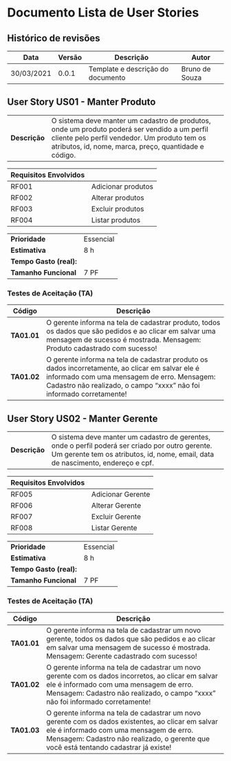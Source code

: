 # Documento Lista de User Stories

## Histórico de revisões

Data        | Versão        | Descrição     | Autor
------------|---------------|---------------|------
30/03/2021  | 0.0.1         | Template e descrição do documento | Bruno de Souza

## User Story US01 - Manter Produto

|               |                             |
|---------------|-----------------------------|
| **Descrição** | O sistema deve manter um cadastro de produtos, onde um produto poderá ser vendido a um perfil cliente pelo perfil vendedor. Um produto tem os atributos, id, nome, marca, preço, quantidade e código.

Requisitos Envolvidos   |               |
------------------------|---------------|
RF001                   | Adicionar produtos
RF002                   | Alterar produtos
RF003                   | Excluir produtos
RF004                   | Listar produtos

|         |                                   |
| --------|-----------------------------------|
| **Prioridade**            | Essencial
| **Estimativa**            | 8 h
| **Tempo Gasto (real):**   |
| **Tamanho Funcional**     | 7 PF

### Testes de Aceitação (TA)
| Código        | Descrição
|---------------|----------
| **TA01.01** | O gerente informa na tela de cadastrar produto, todos os dados que são pedidos e ao clicar em salvar uma mensagem de sucesso é mostrada. Mensagem: Produto cadastrado com sucesso!
| **TA01.02** | O gerente informa na tela de cadastrar produto os dados incorretamente, ao clicar em salvar ele é informado com uma mensagem de erro. Mensagem: Cadastro não realizado, o campo “xxxx” não foi informado corretamente!

## User Story US02 - Manter Gerente

|               |                             |
|---------------|-----------------------------|
| **Descrição** | O sistema deve manter um cadastro de gerentes, onde o perfil poderá ser criado por outro gerente. Um gerente tem os atributos, id, nome, email, data de nascimento, endereço e cpf.

Requisitos Envolvidos   |               |
------------------------|---------------|
RF005                   | Adicionar Gerente
RF006                   | Alterar Gerente
RF007                   | Excluir Gerente
RF008                   | Listar Gerente

|         |                                   |
| --------|-----------------------------------|
| **Prioridade**            | Essencial
| **Estimativa**            | 8 h
| **Tempo Gasto (real):**   |
| **Tamanho Funcional**     | 7 PF

### Testes de Aceitação (TA)
| Código        | Descrição
|---------------|----------
| **TA01.01** | O gerente informa na tela de cadastrar um novo gerente, todos os dados que são pedidos e ao clicar em salvar uma mensagem de sucesso é mostrada. Mensagem: Gerente cadastrado com sucesso!
| **TA01.02** | O gerente informa na tela de cadastrar um novo gerente com os dados incorretos, ao clicar em salvar ele é informado com uma mensagem de erro. Mensagem: Cadastro não realizado, o campo “xxxx” não foi informado corretamente!
| **TA01.03** | O gerente informa na tela de cadastrar um novo gerente com os dados existentes, ao clicar em salvar ele é informado com uma mensagem de erro. Mensagem: Cadastro não realizado, o gerente que você está tentando cadastrar já existe!

